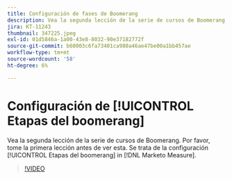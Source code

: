 ```yaml
---
title: Configuración de fases de Boomerang
description: Vea la segunda lección de la serie de cursos de Boomerang. Por favor, tome la primera lección antes de ver esta. Se trata de la configuración de las fases de boomerang en [!DNL Marketo Measure].
jira: KT-11243
thumbnail: 347225.jpeg
exl-id: 01d5846a-1a00-43e8-8032-90e37182772f
source-git-commit: b60003c6fa73401ca980a46ae47be00a1bb457ae
workflow-type: tm+mt
source-wordcount: '58'
ht-degree: 6%

---
```


# Configuración de [!UICONTROL Etapas del boomerang]

Vea la segunda lección de la serie de cursos de Boomerang. Por favor, tome la primera lección antes de ver esta. Se trata de la configuración [!UICONTROL Etapas del boomerang] in [!DNL Marketo Measure].

>[!VIDEO](https://video.tv.adobe.com/v/347225/?quality=12&learn=on)
